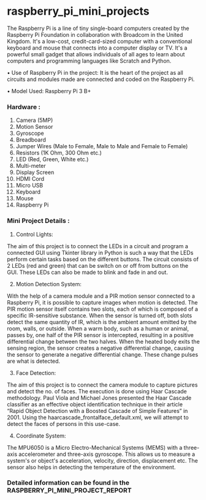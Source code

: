 # raspberry_pi_mini_projects

The Raspberry Pi is a line of tiny single-board computers created by the Raspberry Pi Foundation in collaboration with Broadcom in the United Kingdom. It's a low-cost, credit-card-sized computer with a conventional keyboard and mouse that connects into a computer display or TV. It's a powerful small gadget that allows individuals of all ages to learn about computers and programming languages like Scratch and Python.

• Use of Raspberry Pi in the project: It is the heart of the project as all circuits and modules made are connected and coded on the Raspberry Pi.

• Model Used: Raspberry Pi 3 B+

### Hardware :
1.	Camera (5MP)
2.	Motion Sensor
3.	Gyroscope
4.	Breadboard
5.	Jumper Wires (Male to Female, Male to Male and Female to Female)
6.	Resistors (1K Ohm, 300 Ohm etc.)
7.	LED (Red, Green, White etc.)
8.	Multi-meter
9.	Display Screen
10.	HDMI Cord
11.	Micro USB
12.	Keyboard
13.	Mouse
14.	Raspberry Pi

### Mini Project Details : 
1. Control Lights: 

The aim of this project is to connect the LEDs in a circuit and program a connected GUI using Tkinter library in Python is such a way that the LEDs perform certain tasks based on the different buttons. The circuit consists of 2 LEDs (red and green) that can be switch on or off from buttons on the GUI. These LEDs can also be made to blink and fade in and out.  

2. Motion Detection System:

With the help of a camera module and a PIR motion sensor connected to a Raspberry Pi, it is possible to capture images when motion is detected. The PIR motion sensor itself contains two slots, each of which is composed of a specific IR-sensitive substance. When the sensor is turned off, both slots detect the same quantity of IR, which is the ambient amount emitted by the room, walls, or outside. When a warm body, such as a human or animal, passes by, one half of the PIR sensor is intercepted, resulting in a positive differential change between the two halves. When the heated body exits the sensing region, the sensor creates a negative differential change, causing the sensor to generate a negative differential change. These change pulses are what is detected. 

3. Face Detection:

The aim of this project is to connect the camera module to capture pictures and detect the no. of faces. The execution is done using Haar Cascade methodology. Paul Viola and Michael Jones presented the Haar Cascade classifier as an effective object identification technique in their article “Rapid Object Detection with a Boosted Cascade of Simple Features” in 2001. Using the haarcascade_frontalface_default.xml, we will attempt to detect the faces of persons in this use-case.

4. Coordinate System:

The MPU6050 is a Micro Electro-Mechanical Systems (MEMS) with a three-axis accelerometer and three-axis gyroscope. This allows us to measure a system's or object's acceleration, velocity, direction, displacement etc. The sensor also helps in detecting the temperature of the environment.


### Detailed information can be found in the RASPBERRY_PI_MINI_PROJECT_REPORT
